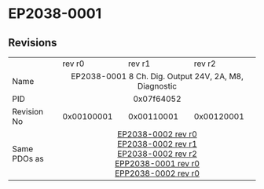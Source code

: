 # EP2038-0001

## Revisions
<table>
<tr>
<td></td>
<td>rev r0</td>
<td>rev r1</td>
<td>rev r2</td>
</tr>
<tr>
<td>Name</td>
<td colspan=3 align="center">EP2038-0001 8 Ch. Dig. Output 24V, 2A, M8, Diagnostic</td>
</tr>
<tr>
<td>PID</td>
<td colspan=3 align="center">0x07f64052</td>
</tr>
<tr>
<td>Revision No</td>
<td>0x00100001</td>
<td>0x00110001</td>
<td>0x00120001</td>
</tr>
<tr>
<td>Same PDOs as</td>
<td colspan=3 align="center"><a href="EP2038-0002.md">EP2038-0002 rev r0</a><br/><a href="EP2038-0002.md">EP2038-0002 rev r1</a><br/><a href="EP2038-0002.md">EP2038-0002 rev r2</a><br/><a href="EPP2038-0001.md">EPP2038-0001 rev r0</a><br/><a href="EPP2038-0002.md">EPP2038-0002 rev r0</a></td>
</tr>
</table>
